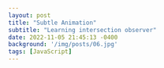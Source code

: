 ```yaml
---
layout: post
title: "Subtle Animation"
subtitle: "Learning intersection observer"
date: 2022-11-05 21:45:13 -0400
background: '/img/posts/06.jpg'
tags: [JavaScript]
---
```


<head>
<style>
  section {
    display: grid;
    place-items: center;
    align-items: center;
    min-height: 100vh;
  }
  .hidden {
    opacity: 0;
    filter: blur(10px);
    transform: translateX(-100%);
    transition: all 1s;
  }
  .show {
    opacity: 1 !important;
  }
  </style>
</head>
<section class="hidden">
  <h1>Section 1</h1>
  <p>Some text</p>
</section>
<section class="hidden">
  <h1>Section 2</h1>
  <p>Some text</p>
</section>
<script>
  const observer = new IntersectionObserver((entries) => {
    entries.forEach((entry) => {
      if (entry.isIntersecting) {
        entry.target.classList.add("show");
      } else {
        entry.target.classList.remove("show");
      }
    });
  });
  const hidden = document.querySelectorAll(".hidden");
  hidden.forEach((element) => {
    observer.observe(element);
  })
</script>
  